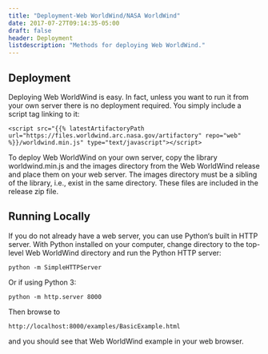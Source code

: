 ```yaml
---
title: "Deployment-Web WorldWind/NASA WorldWind"
date: 2017-07-27T09:14:35-05:00
draft: false
header: Deployment
listdescription: "Methods for deploying Web WorldWind."
---
```


## Deployment

Deploying Web WorldWind is easy. In fact, unless you want to run it from your own server there is no deployment 
required. You simply include a script tag linking to it:

    <script src="{{% latestArtifactoryPath url="https://files.worldwind.arc.nasa.gov/artifactory" repo="web" %}}/worldwind.min.js" type="text/javascript"></script>

To deploy Web WorldWind on your own server, copy the library worldwind.min.js and the images directory from the Web 
WorldWind release and place them on your web server. The images directory must be a sibling of the library, i.e., exist 
in the same directory. These files are included in the release zip file.

## Running Locally

If you do not already have a web server, you can use Python‘s built in HTTP server. With Python installed on your 
computer, change directory to the top-level Web WorldWind directory and run the Python HTTP server:

    python -m SimpleHTTPServer

Or if using Python 3:

    python -m http.server 8000

Then browse to

    http://localhost:8000/examples/BasicExample.html

and you should see that Web WorldWind example in your web browser.